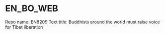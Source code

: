 # EN_BO_WEB
Repo name: EN8209
Text title: Buddhists around the world must raise voice for Tibet liberation